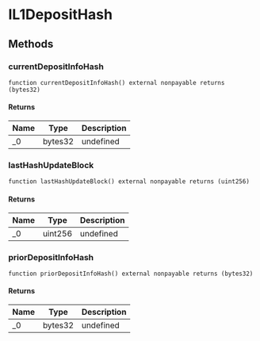 # IL1DepositHash









## Methods

### currentDepositInfoHash

```solidity
function currentDepositInfoHash() external nonpayable returns (bytes32)
```






#### Returns

| Name | Type | Description |
|---|---|---|
| _0 | bytes32 | undefined

### lastHashUpdateBlock

```solidity
function lastHashUpdateBlock() external nonpayable returns (uint256)
```






#### Returns

| Name | Type | Description |
|---|---|---|
| _0 | uint256 | undefined

### priorDepositInfoHash

```solidity
function priorDepositInfoHash() external nonpayable returns (bytes32)
```






#### Returns

| Name | Type | Description |
|---|---|---|
| _0 | bytes32 | undefined




